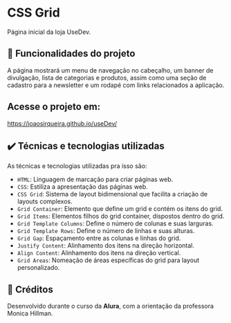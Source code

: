 
# CSS Grid

Página inicial da loja UseDev.

## 🔨 Funcionalidades do projeto

A página mostrará um menu de navegação no cabeçalho, um banner de divulgação, lista de categorias e produtos, assim como uma seção de cadastro para a newsletter e um rodapé com links relacionados a aplicação.

## Acesse o projeto em:
https://joaosirqueira.github.io/useDev/

## ✔️ Técnicas e tecnologias utilizadas

As técnicas e tecnologias utilizadas pra isso são:

- `HTML`: Linguagem de marcação para criar páginas web.
- `CSS`: Estiliza a apresentação das páginas web.
- `CSS Grid`: Sistema de layout bidimensional que facilita a criação de layouts complexos.
- `Grid Container`: Elemento que define um grid e contém os itens do grid.
- `Grid Items`: Elementos filhos do grid container, dispostos dentro do grid.
- `Grid Template Columns`: Define o número de colunas e suas larguras.
- `Grid Template Rows`: Define o número de linhas e suas alturas.
- `Grid Gap`: Espaçamento entre as colunas e linhas do grid.
- `Justify Content`: Alinhamento dos itens na direção horizontal.
- `Align Content`: Alinhamento dos itens na direção vertical.
- `Grid Areas`: Nomeação de áreas específicas do grid para layout personalizado.

## 📁 Créditos
Desenvolvido durante o curso da **Alura**, com a orientação da professora Monica Hillman.


